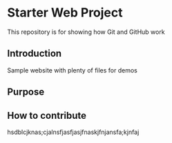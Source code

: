 # Starter Web Project

This repository is for showing how Git and GitHub work

## Introduction

Sample website with plenty of files for demos

## Purpose

## How to contribute

hsdblcjknas;cjalnsfjasfjasjfnaskjfnjansfa;kjnfaj
